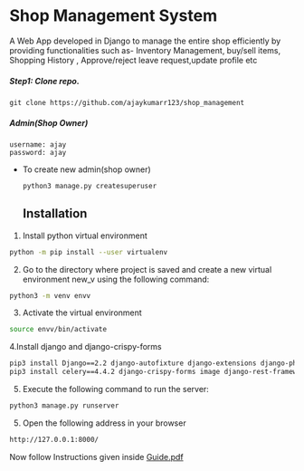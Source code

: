 # Shop Management System
  A Web App developed in Django to manage the entire shop efficiently by providing functionalities such as-
Inventory Management, buy/sell items, Shopping History , Approve/reject leave request,update profile etc
##### Step1: Clone repo.
```
git clone https://github.com/ajaykumarr123/shop_management 
```

##### Admin(Shop Owner) </br>
```
username: ajay
password: ajay
```

* To create new admin(shop owner)</br>
  ```
  python3 manage.py createsuperuser
  ```
  ## Installation

1. Install python virtual environment


```bash
python -m pip install --user virtualenv
```

2. Go to the directory where project is saved and create a new virtual environment new_v using the following command:
```bash
python3 -m venv envv
```

3. Activate the virtual environment
```bash
source envv/bin/activate
```
4.Install django and django-crispy-forms

```bash
pip3 install Django==2.2 django-autofixture django-extensions django-phone-field
pip3 install celery==4.4.2 django-crispy-forms image django-rest-framework
```
5. Execute the following command to run the server:
```bash
python3 manage.py runserver
```
5. Open the following address in your browser
```bash
http://127.0.0.1:8000/
```
Now follow Instructions given inside [Guide.pdf](https://github.com/ajaykumarr123/shop_management/blob/master/Guide.pdf)
